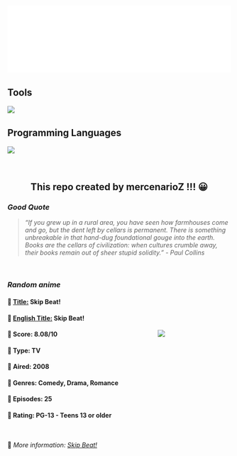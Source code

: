 
<img src="svg/nai.svg" />

<p>
  <h2>Tools</h2>
  <a href="https://skillicons.dev">
    <img src="https://skillicons.dev/icons?i=git,bash,vim,ubuntu,tensorflow,pytorch,docker,raspberrypi" />
  </a>

  <br />

  <h2>Programming Languages</h2>

  <a href="https://skillicons.dev">
    <img src="https://skillicons.dev/icons?i=python,c,cpp" />
  </a>
</p>

<br />

<h2 align="center">This repo created by mercenarioZ !!! 😀</h2>
<h3><i>Good Quote</i></h3>

<blockquote>
<i>
“If you grew up in a rural area, you have seen how farmhouses come and go, but the dent left by cellars is permanent. There is something unbreakable in that hand-dug foundational gouge into the earth. Books are the cellars of civilization: when cultures crumble away, their books remain out of sheer stupid solidity.” - Paul Collins
</i>
</blockquote>

<br />

<h3><i>Random anime</i></h3>

<h4>
  <strong>🥭 <u>Title:</u></strong> Skip Beat!
</h4>

<h4>🌿 <u>English Title:</u> Skip Beat!</h4>

<img align="right" width="165" src=https://cdn.myanimelist.net/images/anime/11/84022.jpg />

<h4>🌱 Score: 8.08/10</h4>

<h4>🌲 Type: TV</h4>

<h4>🌴 Aired: 2008</h4>

<h4>🌵 Genres: Comedy, Drama, Romance</h4>

<h4>🥑 Episodes: 25</h4>

<h4>🍏 Rating: PG-13 - Teens 13 or older</h4>

<br />

🍂 *More information: [Skip Beat!](https://myanimelist.net/anime/4722/Skip_Beat)*
    
